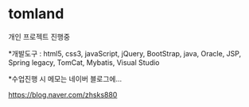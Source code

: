 # tomland
개인 프로젝트 진행중

*개발도구 : html5, css3, javaScript, jQuery, BootStrap, java, Oracle, JSP, Spring legacy, TomCat, Mybatis, Visual Studio

*수업진행 시 메모는 네이버 블로그에...

https://blog.naver.com/zhsks880
